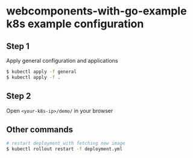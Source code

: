 # webcomponents-with-go-example k8s example configuration

## Step 1

Apply general configuration and applications

```sh
$ kubectl apply -f general
$ kubectl apply -f .
``` 

## Step 2

Open `<your-k8s-ip>/demo/` in your browser

## Other commands

```sh
# restart deployment with fetching new image
$ kubectl rollout restart -f deployment.yml
```